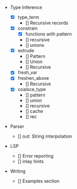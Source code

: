 
- Type Inference
  - [x] type_term
    - [] Recursive records
  - [x] constrain
    - [x] functions with pattern
    - [] recursive
    - [] unions
  - [x] extrude
    - [] Pattern
    - [] Union
    - [] Recursive
  - [x] fresh_var
  - [x] freshen_above
    - [] Recursive
  - [x] coalsce_type
    - [] pattern
    - [] union
    - [] recursive
    - [] cache
    - [] rec


- Parser
  - [] out: String interpolation

- LSP
  - [] Error reporting
  - [] inlay hints

- Writing
  - [] Examples section
